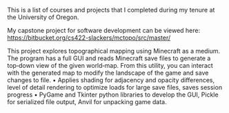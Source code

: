 This is a list of courses and projects that I completed during my tenure at the University of Oregon.

My capstone project for software development can be viewed here:
https://bitbucket.org/cs422-slackers/mctopo/src/master/

This project explores topographical mapping using Minecraft as a medium. 
The program has a full GUI and reads Minecraft save files to generate a top‑down view of the given world‑map.
From this utility, you can interact with the generated map to modify the landscape of the game and save changes to file.
• Applies shading for adjacency and opacity differences, level of detail rendering to optimize loads for large save files, saves session progress
• PyGame and Tkinter python libraries to develop the GUI, Pickle for serialized file output, Anvil for unpacking game data.
